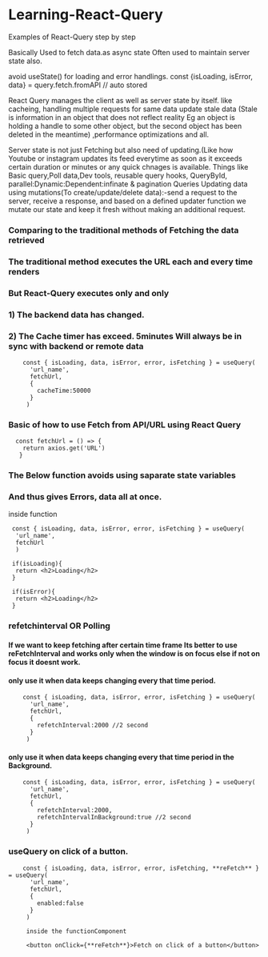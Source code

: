 # Learning-React-Query
Examples of React-Query step by step

Basically Used to fetch data.as async state
Often used to maintain server state also.

avoid useState() for loading and error handlings.
const {isLoading, isError, data} = query.fetch.fromAPI       // auto stored

React Query manages the client as well as server state by itself. like cacheing,
handling multiple requests for same data update stale data (Stale is information in an object that does not reflect reality  Eg an object is holding a handle to some other object, but the second object has been deleted in the meantime)
,performance optimizations and all.

Server state is not just Fetching but also need of updating.(Like how Youtube or instagram updates its feed everytime as soon as it exceeds certain duration or minutes or any quick chnages is available.
Things like
Basic query,Poll data,Dev tools, reusable query hooks, QueryById, parallel:Dynamic:Dependent:infinate & pagination Queries
Updating data using mutations(To create/update/delete data):-send a request to the server, receive a response, and based on a defined updater function we mutate our state and keep it fresh without making an additional request.

### Comparing to the traditional methods of Fetching the data retrieved 
### The traditional method executes the URL each and every time renders
### But React-Query executes only and only 
  ### 1) The backend data has changed.
  ### 2) The Cache timer has exceed. **5minutes** Will always be in sync with backend or remote data
        const { isLoading, data, isError, error, isFetching } = useQuery(
          'url_name',
          fetchUrl,
          {
            cacheTime:50000
          }
         )

### Basic of how to use Fetch from API/URL using React Query
      const fetchUrl = () => {
        return axios.get('URL')
       }
 
 ### The Below function avoids using saparate state variables 
 ### And thus gives Errors, data all at once.
 inside function 
 
     const { isLoading, data, isError, error, isFetching } = useQuery(
      'url_name',
      fetchUrl
      )
  
     if(isLoading){
      return <h2>Loading</h2>
     }

     if(isError){
      return <h2>Loading</h2>
     }

### refetchinterval OR **Polling**
#### If we want to keep fetching after certain time frame Its better to use reFetchInterval and works only when the window is on focus else if not on focus it doesnt work.
#### only use it when data keeps changing every that time period.
        const { isLoading, data, isError, error, isFetching } = useQuery(
          'url_name',
          fetchUrl,
          {
            refetchInterval:2000 //2 second
          }
         )
         
#### only use it when data keeps changing every that time period in the Background.
        const { isLoading, data, isError, error, isFetching } = useQuery(
          'url_name',
          fetchUrl,
          {
            refetchInterval:2000,
            refetchIntervalInBackground:true //2 second
          }
         )

### useQuery on click of a button.
        const { isLoading, data, isError, error, isFetching, **reFetch** } = useQuery(
          'url_name',
          fetchUrl,
          {
            enabled:false
          }
         )
         
         inside the functionComponent
         
         <button onClick={**reFetch**}>Fetch on click of a button</button>
         
